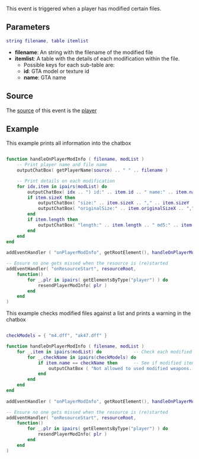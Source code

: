 This event is triggered when a player has modified certain files.

Parameters
----------

``` lua
string filename, table itemlist
```

-   **filename**: An string with the filename of the modified file
-   **itemlist**: A table with the details of each modification within the file.
    -   Possible keys for each sub-table are:
    -   **id**: GTA model or texture id
    -   **name**: GTA name

Source
------

The [source](/docs/event_system#event_source.md "wikilink") of this event is the [player](/docs/player.md "wikilink")

Example
-------

This example prints all information into the chatbox

``` lua

function handleOnPlayerModInfo ( filename, modList )
    -- Print player name and file name
    outputChatBox( getPlayerName(source) .. " " .. filename )

    -- Print details on each modification
    for idx,item in ipairs(modList) do
        outputChatBox( idx .. ") id:" .. item.id .. " name:" .. item.name )
        if item.sizeX then
            outputChatBox( "size:" .. item.sizeX .. "," .. item.sizeY .. "," .. item.sizeZ )
            outputChatBox( "originalSize:" .. item.originalSizeX .. "," .. item.originalSizeY .. "," .. item.originalSizeZ )
        end
        if item.length then
            outputChatBox( "length:" .. item.length .. " md5:" .. item.md5 )
        end
    end
end
    
addEventHandler ( "onPlayerModInfo", getRootElement(), handleOnPlayerModInfo )

-- Ensure no one gets missed when the resource is (re)started
addEventHandler( "onResourceStart", resourceRoot,
    function()
        for _,plr in ipairs( getElementsByType("player") ) do
            resendPlayerModInfo( plr )
        end
    end
)
```

This example checks modified files against a list and prints a warning in the chatbox

``` lua

checkModels = { "m4.dff", "ak47.dff" }

function handleOnPlayerModInfo ( filename, modList )
    for _,item in ipairs(modList) do            -- Check each modified item
        for _,checkName in ipairs(checkModels) do
            if item.name == checkName then      -- See if modified item is in our check list
                outputChatBox ( "Not allowed to used modified weapons. Please restore " .. filename )
            end
        end
    end
end
    
addEventHandler ( "onPlayerModInfo", getRootElement(), handleOnPlayerModInfo )

-- Ensure no one gets missed when the resource is (re)started
addEventHandler( "onResourceStart", resourceRoot,
    function()
        for _,plr in ipairs( getElementsByType("player") ) do
            resendPlayerModInfo( plr )
        end
    end
)
```
